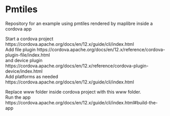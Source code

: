 # Pmtiles
<p>Repository for an example using pmtiles rendered by maplibre inside a cordova app</p>
<p>Start a cordova project https://cordova.apache.org/docs/en/12.x/guide/cli/index.html<br>
Add file plugin https://cordova.apache.org/docs/en/12.x/reference/cordova-plugin-file/index.html<br>
and device plugin https://cordova.apache.org/docs/en/12.x/reference/cordova-plugin-device/index.html<br>
Add platforms as needed https://cordova.apache.org/docs/en/12.x/guide/cli/index.html</p>
<p>Replace www folder inside cordova project with this www folder.<br>
Run the app https://cordova.apache.org/docs/en/12.x/guide/cli/index.html#build-the-app </p>
